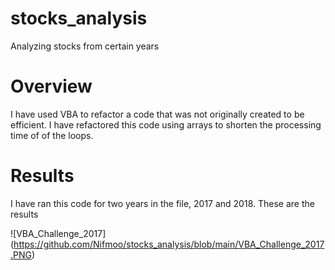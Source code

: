 # stocks_analysis
Analyzing stocks from certain years
# Overview
  I have used VBA to refactor a code that was not originally created to be efficient.
  I have refactored this code using arrays to shorten the processing time of of the loops.
  
 # Results
 
 I have ran this code for two years in the file, 2017 and 2018.
 These are the results
 
  ![VBA_Challenge_2017] (https://github.com/Nifmoo/stocks_analysis/blob/main/VBA_Challenge_2017.PNG)
